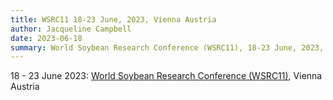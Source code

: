 ```yaml
---
title: WSRC11 18-23 June, 2023, Vienna Austria
author: Jacqueline Campbell
date: 2023-06-18
summary: World Soybean Research Conference (WSRC11), 18-23 June, 2023, Vienna Austria
---
```

18 - 23 June 2023:
[World Soybean Research Conference (WSRC11)](https://www.wsrc11vienna.com), Vienna Austria
